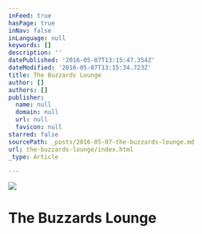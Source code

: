 ```yaml
---
inFeed: true
hasPage: true
inNav: false
inLanguage: null
keywords: []
description: ''
datePublished: '2016-05-07T13:15:47.354Z'
dateModified: '2016-05-07T13:15:34.723Z'
title: The Buzzards Lounge
author: []
authors: []
publisher:
  name: null
  domain: null
  url: null
  favicon: null
starred: false
sourcePath: _posts/2016-05-07-the-buzzards-lounge.md
url: the-buzzards-lounge/index.html
_type: Article

---
```

![](https://the-grid-user-content.s3-us-west-2.amazonaws.com/284e0047-5042-4f53-8b03-8bff38024c69.jpg)

# The Buzzards Lounge
